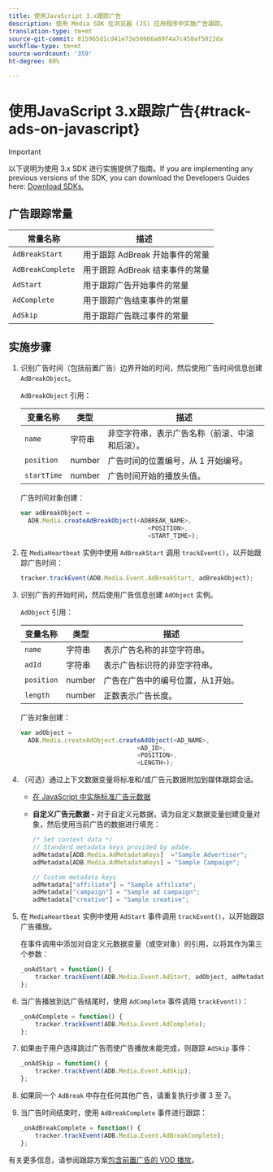 ```yaml
---
title: 使用JavaScript 3.x跟踪广告
description: 使用 Media SDK 在浏览器 (JS) 应用程序中实施广告跟踪。
translation-type: tm+mt
source-git-commit: 815965d1cd41e73e50666a89f4a7c450af5022da
workflow-type: tm+mt
source-wordcount: '359'
ht-degree: 80%

---
```



# 使用JavaScript 3.x跟踪广告{#track-ads-on-javascript}

>[!IMPORTANT]
>
>以下说明为使用 3.x SDK 进行实施提供了指南。If you are implementing any previous versions of the SDK, you can download the Developers Guides here: [Download SDKs.](/help/sdk-implement/download-sdks.md)

## 广告跟踪常量

| 常量名称 | 描述   |
|---|---|
| `AdBreakStart` | 用于跟踪 AdBreak 开始事件的常量 |
| `AdBreakComplete` | 用于跟踪 AdBreak 结束事件的常量 |
| `AdStart` | 用于跟踪广告开始事件的常量 |
| `AdComplete` | 用于跟踪广告结束事件的常量 |
| `AdSkip` | 用于跟踪广告跳过事件的常量 |

## 实施步骤

1. 识别广告时间（包括前置广告）边界开始的时间，然后使用广告时间信息创建 `AdBreakObject`。

   `AdBreakObject` 引用：

   | 变量名称 | 类型 | 描述 |
   | --- | --- | --- |
   | `name` | 字符串 | 非空字符串，表示广告名称（前滚、中滚和后滚）。 |
   | `position` | number | 广告时间的位置编号，从 1 开始编号。 |
   | `startTime` | number | 广告时间开始的播放头值。 |

   广告时间对象创建：

   ```js
   var adBreakObject =
     ADB.Media.createAdBreakObject(<ADBREAK_NAME>,
                                      <POSITION>,
                                      <START_TIME>);
   ```

1. 在 `MediaHeartbeat` 实例中使用 `AdBreakStart` 调用 `trackEvent()`，以开始跟踪广告时间：

   ```js
   tracker.trackEvent(ADB.Media.Event.AdBreakStart, adBreakObject);
   ```

1. 识别广告的开始时间，然后使用广告信息创建 `AdObject` 实例。

   `AdObject` 引用：

   | 变量名称 | 类型 | 描述 |
   | --- | --- | --- |
   | `name` | 字符串 | 表示广告名称的非空字符串。 |
   | `adId` | 字符串 | 表示广告标识符的非空字符串。 |
   | `position` | number | 广告在广告中的编号位置，从1开始。 |
   | `length` | number | 正数表示广告长度。 |

   广告对象创建：

   ```js
   var adObject =
     ADB.Media.createAdObject.createAdObject(<AD_NAME>,
                                   <AD_ID>,
                                   <POSITION>,
                                   <LENGTH>);
   ```

1. （可选）通过上下文数据变量将标准和/或广告元数据附加到媒体跟踪会话。

   * [在 JavaScript 中实施标准广告元数据](/help/sdk-implement/track-ads/impl-std-ad-metadata/impl-std-ad-md-js/impl-std-ad-metadata-js3.md)
   * **自定义广告元数据 -** 对于自定义元数据，请为自定义数据变量创建变量对象，然后使用当前广告的数据进行填充：

      ```js
      /* Set context data */
      // Standard metadata keys provided by adobe.
      adMetadata[ADB.Media.AdMetadataKeys]  ="Sample Advertiser";
      adMetadata[ADB.Media.AdMetadataKeys] = "Sample Campaign";
      
      // Custom metadata keys
      adMetadata["affiliate"] = "Sample affiliate";
      adMetadata["campaign"] = "Sample ad campaign";
      adMetadata["creative"] = "Sample creative";
      ```

1. 在 `MediaHeartbeat` 实例中使用 `AdStart` 事件调用 `trackEvent()`，以开始跟踪广告播放。

   在事件调用中添加对自定义元数据变量（或空对象）的引用，以将其作为第三个参数：

   ```js
   _onAdStart = function() {
       tracker.trackEvent(ADB.Media.Event.AdStart, adObject, adMetadata);
   };
   ```

1. 当广告播放到达广告结尾时，使用 `AdComplete` 事件调用 `trackEvent()`：

   ```js
   _onAdComplete = function() {
       tracker.trackEvent(ADB.Media.Event.AdComplete);
   };
   ```

1. 如果由于用户选择跳过广告而使广告播放未能完成，则跟踪 `AdSkip` 事件：

   ```js
   _onAdSkip = function() {
       tracker.trackEvent(ADB.Media.Event.AdSkip);
   };
   ```

1. 如果同一个 `AdBreak` 中存在任何其他广告，请重复执行步骤 3 至 7。
1. 当广告时间结束时，使用 `AdBreakComplete` 事件进行跟踪：

   ```js
   _onAdBreakComplete = function() {
       tracker.trackEvent(ADB.Media.Event.AdBreakComplete);
   };
   ```

有关更多信息，请参阅跟踪方案[包含前置广告的 VOD 播放](/help/sdk-implement/tracking-scenarios/vod-preroll-ads.md)。
